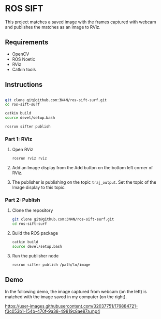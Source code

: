 # ROS SIFT

This project matches a saved image with the frames captured with
webcam and publishes the matches as an image to RViz.

## Requirements

- OpenCV
- ROS Noetic
- RViz
- Catkin tools


## Instructions

```bash

git clone git@github.com:3N4N/ros-sift-surf.git
cd ros-sift-surf

catkin build
source devel/setup.bash

rosrun sifter publish
```

### Part 1: RViz
1. Open RViz

    ```bash
    rosrun rviz rviz
    ```

2. Add an Image display from the Add button on the bottom left corner
   of RViz.

3. The publisher is publishing on the topic `traj_output`. Set the
   topic of the Image display to this topic.

### Part 2: Publish

1. Clone the repository

    ```bash
    git clone git@github.com:3N4N/ros-sift-surf.git
    cd ros-sift-surf
    ```

2. Build the ROS package

    ```bash
    catkin build
    source devel/setup.bash
    ```

3. Run the publisher node

    ```bash
    rosrun sifter publish /path/to/image
    ```


## Demo

In the following demo, the image captured from webcam (on the left) is
matched with the image saved in my computer (on the right).

https://user-images.githubusercontent.com/32037751/176884721-f3c053b1-154b-470f-9a38-49819c8ae87a.mp4
